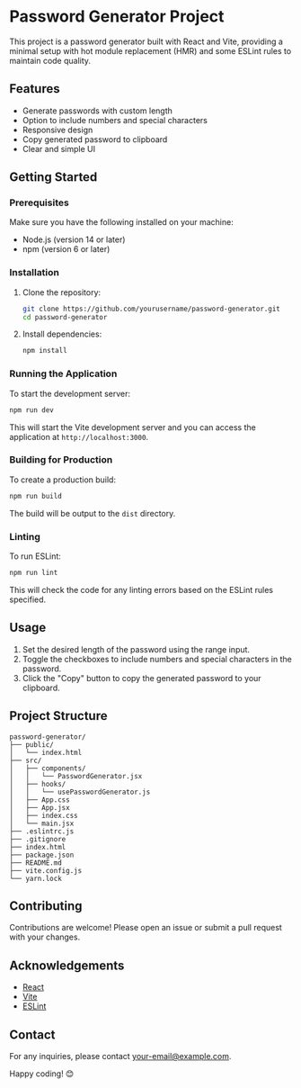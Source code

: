 # Password Generator Project

This project is a password generator built with React and Vite, providing a minimal setup with hot module replacement (HMR) and some ESLint rules to maintain code quality.

## Features

- Generate passwords with custom length
- Option to include numbers and special characters
- Responsive design
- Copy generated password to clipboard
- Clear and simple UI

## Getting Started

### Prerequisites

Make sure you have the following installed on your machine:

- Node.js (version 14 or later)
- npm (version 6 or later)

### Installation

1. Clone the repository:

   ```bash
   git clone https://github.com/yourusername/password-generator.git
   cd password-generator
   ```

2. Install dependencies:

   ```bash
   npm install
   ```

### Running the Application

To start the development server:

```bash
npm run dev
```

This will start the Vite development server and you can access the application at `http://localhost:3000`.

### Building for Production

To create a production build:

```bash
npm run build
```

The build will be output to the `dist` directory.

### Linting

To run ESLint:

```bash
npm run lint
```

This will check the code for any linting errors based on the ESLint rules specified.

## Usage

1. Set the desired length of the password using the range input.
2. Toggle the checkboxes to include numbers and special characters in the password.
3. Click the "Copy" button to copy the generated password to your clipboard.

## Project Structure

```plaintext
password-generator/
├── public/
│   └── index.html
├── src/
│   ├── components/
│   │   └── PasswordGenerator.jsx
│   ├── hooks/
│   │   └── usePasswordGenerator.js
│   ├── App.css
│   ├── App.jsx
│   ├── index.css
│   └── main.jsx
├── .eslintrc.js
├── .gitignore
├── index.html
├── package.json
├── README.md
├── vite.config.js
└── yarn.lock
```

## Contributing

Contributions are welcome! Please open an issue or submit a pull request with your changes.


## Acknowledgements

- [React](https://reactjs.org/)
- [Vite](https://vitejs.dev/)
- [ESLint](https://eslint.org/)

## Contact

For any inquiries, please contact [your-email@example.com](mailto:vijayk24112001@gmail.com).

Happy coding! 😊
